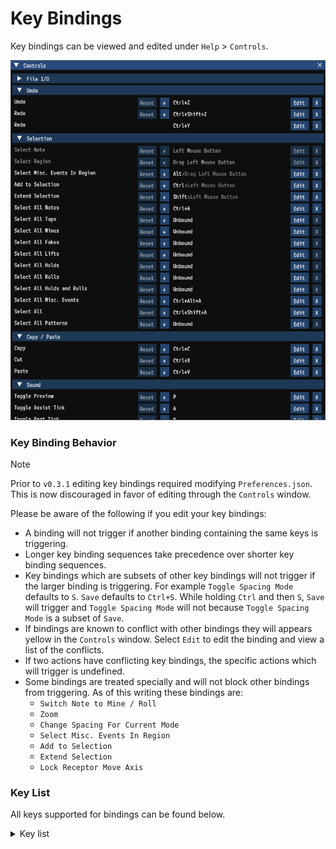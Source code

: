 # Key Bindings

Key bindings can be viewed and edited under `Help` > `Controls`.

![Controls Window](controls.png "The Controls window can be accessed through the Help menu.")

### Key Binding Behavior

> [!NOTE]
>Prior to `v0.3.1` editing key bindings required modifying `Preferences.json`. This is now discouraged in favor of editing through the `Controls` window.

Please be aware of the following if you edit your key bindings:
- A binding will not trigger if another binding containing the same keys is triggering.
- Longer key binding sequences take precedence over shorter key binding sequences.
- Key bindings which are subsets of other key bindings will not trigger if the larger binding is triggering. For example `Toggle Spacing Mode` defaults to `S`. `Save` defaults to `Ctrl+S`. While holding `Ctrl` and then `S`, `Save` will trigger and `Toggle Spacing Mode` will not because `Toggle Spacing Mode` is a subset of `Save`.
- If bindings are known to conflict with other bindings they will appears yellow in the `Controls` window. Select `Edit` to edit the binding and view a list of the conflicts.
- If two actions have conflicting key bindings, the specific actions which will trigger is undefined.
- Some bindings are treated specially and will not block other bindings from triggering. As of this writing these bindings are:
	- `Switch Note to Mine / Roll`
	- `Zoom`
	- `Change Spacing For Current Mode`
	- `Select Misc. Events In Region`
	- `Add to Selection`
	- `Extend Selection`
	- `Lock Receptor Move Axis`

### Key List

All keys supported for bindings can be found below.

<details>
	<summary>Key list</summary>

```json5
Back
Tab
Enter
Escape
Space
PageUp
PageDown
End
Home
Left
Up
Right
Down
Select
Print
Execute
PrintScreen
Insert
Delete
Help
0
1
2
3
4
5
6
7
8
9
A
B
C
D
E
F
G
H
I
J
K
L
M
N
O
P
Q
R
S
T
U
V
W
X
Y
Z
Windows
NumPad0
NumPad1
NumPad2
NumPad3
NumPad4
NumPad5
NumPad6
NumPad7
NumPad8
NumPad9
Multiply
Add
Separator
Subtract
Decimal
Divide
F1
F2
F3
F4
F5
F6
F7
F8
F9
F10
F11
F12
F13
F14
F15
F16
F17
F18
F19
F20
F21
F22
F23
F24
NumLock
Scroll
Shift
Control
Alt
VolumeMute
VolumeDown
VolumeUp
MediaNextTrack
MediaPreviousTrack
MediaStop
MediaPlayPause
SelectMedia
Semicolon
Plus
Comma
Minus
Period
Question
Tilde
OpenBrackets
Pipe
CloseBrackets
Quotes
Backslash
Play
Pause
```
